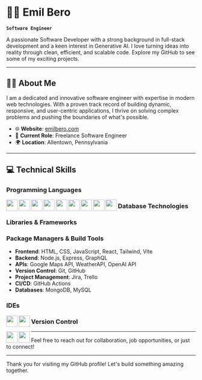 # 🧑‍💻 Emil Bero

**`Software Engineer`**

A passionate Software Developer with a strong background in full-stack development and a keen interest in Generative AI. I love turning ideas into reality through clean, efficient, and scalable code. Explore my GitHub to see some of my exciting projects.

---

## 🧑‍💻 About Me

I am a dedicated and innovative software engineer with expertise in modern web technologies. With a proven track record of building dynamic, responsive, and user-centric applications, I thrive on solving complex problems and pushing the boundaries of what's possible.

- 🌐 **Website**: [emilbero.com](https://www.emilbero.com)
- 🏢 **Current Role**: Freelance Software Engineer
- 🌍 **Location**: Allentown, Pennsylvania

---

## 💻 Technical Skills

### Programming Languages

<img align="left" width="30px" src="https://cdn.jsdelivr.net/gh/devicons/devicon@latest/icons/java/java-original.svg" />
<img align="left" width="30px" src="https://cdn.jsdelivr.net/gh/devicons/devicon@latest/icons/python/python-original-wordmark.svg" />
<img align="left" width="30px" src="https://cdn.jsdelivr.net/gh/devicons/devicon@latest/icons/csharp/csharp-original.svg" />
<img align="left" width="30px" src="https://cdn.jsdelivr.net/gh/devicons/devicon@latest/icons/html5/html5-plain-wordmark.svg" />
<img align="left" width="30px" src="https://cdn.jsdelivr.net/gh/devicons/devicon@latest/icons/css3/css3-plain-wordmark.svg" />
<img align="left" width="30px" src="https://cdn.jsdelivr.net/gh/devicons/devicon@latest/icons/javascript/javascript-plain.svg" />
<img align="left" width="30px" src="https://cdn.jsdelivr.net/gh/devicons/devicon@latest/icons/c/c-plain.svg" />
<img align="left" width="30px" src="https://cdn.jsdelivr.net/gh/devicons/devicon@latest/icons/nodejs/nodejs-original-wordmark.svg" />
<img align="left" width="30px" src="https://cdn.jsdelivr.net/gh/devicons/devicon@latest/icons/xml/xml-original.svg" />

### Database Technologies

### Libraries & Frameworks

### Package Managers & Build Tools

- **Frontend**: HTML, CSS, JavaScript, React, Tailwind, Vite
- **Backend**: Node.js, Express, GraphQL
- **APIs**: Google Maps API, WeatherAPI, OpenAI API
- **Version Control**: Git, GitHub
- **Project Management**: Jira, Trello
- **CI/CD**: GitHub Actions
- **Databases**: MongoDB, MySQL

### IDEs

<img align="left" width="30px" src="https://cdn.jsdelivr.net/gh/devicons/devicon@latest/icons/visualstudio/visualstudio-original.svg" />
<img align="left" width="30px" src="https://cdn.jsdelivr.net/gh/devicons/devicon@latest/icons/vscode/vscode-original-wordmark.svg" />


### Version Control

<img align="left" width="30px" src="https://cdn.jsdelivr.net/gh/devicons/devicon@latest/icons/git/git-plain-wordmark.svg" />
<img align="left" width="30px" src="https://cdn.jsdelivr.net/gh/devicons/devicon@latest/icons/github/github-original-wordmark.svg" />
                    
---

Feel free to reach out for collaboration, job opportunities, or just to connect!

---

Thank you for visiting my GitHub profile! Let's build something amazing together.
